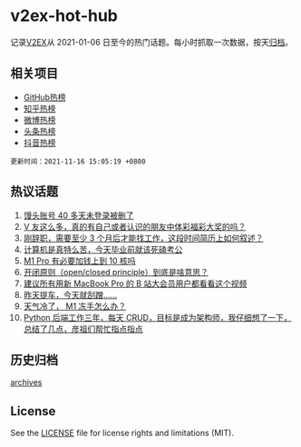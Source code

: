 # v2ex-hot-hub

 记录[V2EX](https://www.v2ex.com/)从 2021-01-06 日至今的热门话题。每小时抓取一次数据，按天[归档](archives)。
 
 ## 相关项目

- [GitHub热榜](https://github.com/snaildev/github-hot-hub)
- [知乎热榜](https://github.com/snaildev/zhihu-hot-hub)
- [微博热榜](https://github.com/snaildev/weibo-hot-hub)
- [头条热榜](https://github.com/snaildev/toutiao-hot-hub)
- [抖音热榜](https://github.com/snaildev/douyin-hot-hub)


 `更新时间：2021-11-16 15:05:19 +0800`

## 热议话题

1. [馒头账号 40 多天未登录被删了](https://www.v2ex.com/t/815556)
1. [V 友这么多，真的有自己或者认识的朋友中体彩福彩大奖的吗？](https://www.v2ex.com/t/815685)
1. [刚辞职，需要至少 3 个月后才能找工作，这段时间简历上如何叙述？](https://www.v2ex.com/t/815638)
1. [计算机是真特么苦，今天毕业前就该死磕考公](https://www.v2ex.com/t/815625)
1. [M1 Pro 有必要加钱上到 10 核吗](https://www.v2ex.com/t/815596)
1. [开闭原则（open/closed principle）到底是啥意思？](https://www.v2ex.com/t/815704)
1. [建议所有用新 MacBook Pro 的 B 站大会员用户都看看这个视频](https://www.v2ex.com/t/815582)
1. [昨天提车，今天就刮蹭……](https://www.v2ex.com/t/815717)
1. [天气冷了， M1 冻手怎么办？](https://www.v2ex.com/t/815733)
1. [Python 后端工作三年，每天 CRUD，目标是成为架构师，我仔细想了一下，总结了几点，彦祖们帮忙指点指点](https://www.v2ex.com/t/815543)

## 历史归档

[archives](archives)

## License

See the [LICENSE](LICENSE) file for license rights and limitations (MIT).
